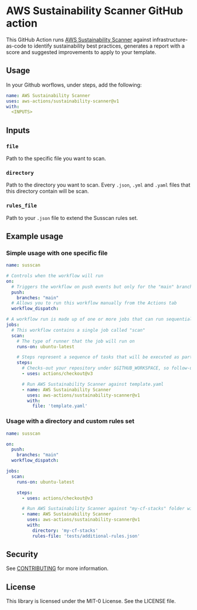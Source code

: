# AWS Sustainability Scanner GitHub action

This GitHub Action runs [AWS Sustainability Scanner](https://github.com/awslabs/sustainability-scanner) against infrastructure-as-code to identify sustainability best practices, generates a report with a score and suggested improvements to apply to your template.

## Usage

In your Github worflows, under steps, add the following:

```yml
name: AWS Sustainability Scanner
uses: aws-actions/sustainability-scanner@v1
with:
  <INPUTS>
```

## Inputs

### `file`

Path to the specific file you want to scan.

### `directory`

Path to the directory you want to scan. Every `.json`, `.yml` and `.yaml` files that this directory contain will be scan.

### `rules_file`

Path to your `.json` file to extend the Susscan rules set.


## Example usage

### Simple usage with one specific file

```yml
name: susscan

# Controls when the workflow will run
on:
  # Triggers the workflow on push events but only for the "main" branch
  push:
    branches: "main"
  # Allows you to run this workflow manually from the Actions tab
  workflow_dispatch:

# A workflow run is made up of one or more jobs that can run sequentially or in parallel
jobs:
  # This workflow contains a single job called "scan"
  scan:
    # The type of runner that the job will run on
    runs-on: ubuntu-latest

    # Steps represent a sequence of tasks that will be executed as part of the job
    steps:
      # Checks-out your repository under $GITHUB_WORKSPACE, so follow-up steps can access it
      - uses: actions/checkout@v3

      # Run AWS Sustainability Scanner against template.yaml
      - name: AWS Sustainability Scanner
        uses: aws-actions/sustainability-scanner@v1
        with:
          file: 'template.yaml'
```

### Usage with a directory and custom rules set

```yml
name: susscan

on:
  push:
    branches: "main"
  workflow_dispatch:

jobs:
  scan:
    runs-on: ubuntu-latest

    steps:
      - uses: actions/checkout@v3

      # Run AWS Sustainability Scanner against "my-cf-stacks" folder with an additional rules set
      - name: AWS Sustainability Scanner
        uses: aws-actions/sustainability-scanner@v1
        with:
          directory: 'my-cf-stacks'
          rules-file: 'tests/additional-rules.json'
```

## Security

See [CONTRIBUTING](CONTRIBUTING.md#security-issue-notifications) for more information.

## License

This library is licensed under the MIT-0 License. See the LICENSE file.

